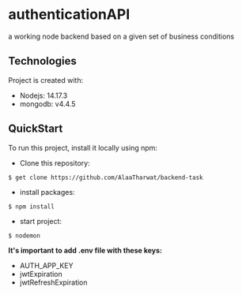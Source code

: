 # authenticationAPI
a working node backend based on a given set of business conditions

## Technologies
Project is created with:
* Nodejs: 14.17.3
* mongodb: v4.4.5


## QuickStart
To run this project, install it locally using npm:

* Clone this repository:
```
$ get clone https://github.com/AlaaTharwat/backend-task
```

* install packages:
```
$ npm install
```

* start project:
```
$ nodemon 
```

**It's important to add .env file with these keys:**
* AUTH_APP_KEY
* jwtExpiration
* jwtRefreshExpiration 



